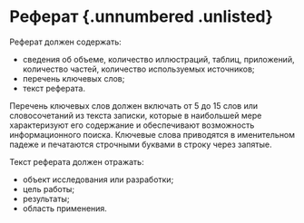 # Реферат {.unnumbered .unlisted}

Реферат должен содержать:

  * сведения об объеме, количество иллюстраций, таблиц, приложений, количество частей, количество используемых источников;
  * перечень ключевых слов;
  * текст реферата.

Перечень ключевых слов должен включать от 5 до 15 слов или словосочетаний из текста записки, которые в наибольшей мере характеризуют его содержание и обеспечивают возможность информационного поиска.
Ключевые слова приводятся в именительном падеже и печатаются строчными буквами в строку через запятые.

Текст реферата должен отражать:

  * объект исследования или разработки;
  * цель работы;
  * результаты;
  * область применения.

